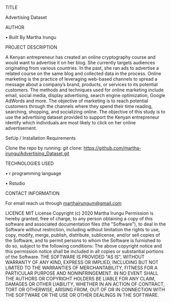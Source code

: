 TITLE

Advertising Dataset


AUTHOR

•	Built By Martha Irungu


PROJECT DESCRIPTION

A Kenyan entrepreneur has created an online cryptography course and would want to advertise it on her blog. She currently targets audiences originating from various countries. In the past, she ran ads to advertise a related course on the same blog and collected data in the process.
Online marketing is the practice of leveraging web-based channels to spread a message about a company’s brand, products, or services to its potential customers. The methods and techniques used for online marketing include email, social media, display advertising, search engine optimization, Google AdWords and more. The objective of marketing is to reach potential customers through the channels where they spend their time reading, searching, shopping, and socializing online.
The objective of this study is to use the advertising dataset provided to support the Kenyan entrepreneur identify which individuals are most likely to click on her online advertisement.



SetUp / Installation Requirements

Clone the repo by running:
git clone: https://github.com/martha-irungu/Advertising_Dataset.git 



TECHNOLOGIES USED

•	r programming language

•	Rstudio


CONTACT INFORMATION

For email reach us through marthairungum@gmail.com



LICENCE
MIT License
Copyright (c) 2020 Martha Irungu
Permission is hereby granted, free of charge, to any person obtaining a copy of this software and associated documentation files (the "Software"), to deal in the Software without restriction, including without limitation the rights to use, copy, modify, merge, publish, distribute, sublicense, and/or sell copies of the Software, and to permit persons to whom the Software is furnished to do so, subject to the following conditions:
The above copyright notice and this permission notice shall be included in all copies or substantial portions of the Software.
THE SOFTWARE IS PROVIDED "AS IS", WITHOUT WARRANTY OF ANY KIND, EXPRESS OR IMPLIED, INCLUDING BUT NOT LIMITED TO THE WARRANTIES OF MERCHANTABILITY, FITNESS FOR A PARTICULAR PURPOSE AND NONINFRINGEMENT. IN NO EVENT SHALL THE AUTHORS OR COPYRIGHT HOLDERS BE LIABLE FOR ANY CLAIM, DAMAGES OR OTHER LIABILITY, WHETHER IN AN ACTION OF CONTRACT, TORT OR OTHERWISE, ARISING FROM, OUT OF OR IN CONNECTION WITH THE SOFTWARE OR THE USE OR OTHER DEALINGS IN THE SOFTWARE.
